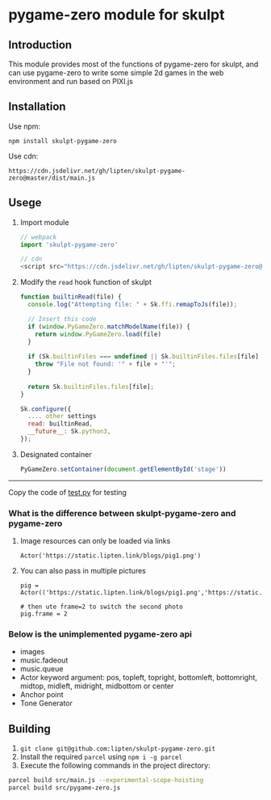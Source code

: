 # pygame-zero module for skulpt

## Introduction

This module provides most of the functions of pygame-zero for skulpt, and can use pygame-zero to write some simple 2d games in the web environment and run based on PIXI.js

## Installation

Use npm:

```
npm install skulpt-pygame-zero
```

Use cdn:

```
https://cdn.jsdelivr.net/gh/lipten/skulpt-pygame-zero@master/dist/main.js
```

## Usege

1. Import module

   ```javascript
   // webpack
   import 'skulpt-pygame-zero'
   
   // cdn
   <script src="https://cdn.jsdelivr.net/gh/lipten/skulpt-pygame-zero@master/dist/main.js"></script>
   ```

   

2. Modify the `read` hook function of skulpt

   ```javascript
   function builtinRead(file) {
     console.log("Attempting file: " + Sk.ffi.remapToJs(file));
   
     // Insert this code
     if (window.PyGameZero.matchModelName(file)) {
       return window.PyGameZero.load(file)
     }
     
     if (Sk.builtinFiles === undefined || Sk.builtinFiles.files[file] === undefined) {
       throw "File not found: '" + file + "'";
     }
     
     return Sk.builtinFiles.files[file];
   }
   
   Sk.configure({
     .... other settings
     read: builtinRead,
     __future__: Sk.python3,
   });
   ```

3. Designated container

   ```javascript
   PyGameZero.setContainer(document.getElementById('stage'))
   ```
---

Copy the code of [test.py](https://github.com/lipten/skulpt-pygame-zero/blob/master/test.py) for testing

### What is the difference between skulpt-pygame-zero and pygame-zero

1. Image resources can only be loaded via links

   ```
   Actor('https://static.lipten.link/blogs/pig1.png')
   ```

2. You can also pass in multiple pictures

   ```
   pig = Actor(('https://static.lipten.link/blogs/pig1.png','https://static.lipten.link/blogs/pig2.png'))
   
   # then ute frame=2 to switch the second photo
   pig.frame = 2
   ```

### Below is the unimplemented pygame-zero api

* images
* music.fadeout
* music.queue
* Actor keyword argument: pos, topleft, topright, bottomleft, bottomright, midtop, midleft, midright, midbottom or center
* Anchor point
* Tone Generator

## Building

1.  `git clone git@github.com:lipten/skulpt-pygame-zero.git`
2. Install the required `parcel` using `npm i -g parcel`
3. Execute the following commands in the project directory:

```bash
parcel build src/main.js --experimental-scope-hoisting
parcel build src/pygame-zero.js
```